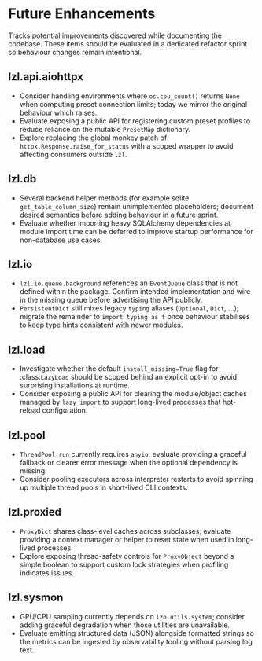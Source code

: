 # Future Enhancements

Tracks potential improvements discovered while documenting the codebase.  These
items should be evaluated in a dedicated refactor sprint so behaviour changes
remain intentional.

## lzl.api.aiohttpx
- Consider handling environments where `os.cpu_count()` returns `None` when
  computing preset connection limits; today we mirror the original behaviour
  which raises.
- Evaluate exposing a public API for registering custom preset profiles to
  reduce reliance on the mutable `PresetMap` dictionary.
- Explore replacing the global monkey patch of `httpx.Response.raise_for_status`
  with a scoped wrapper to avoid affecting consumers outside `lzl`.

## lzl.db
- Several backend helper methods (for example sqlite `get_table_column_size`)
  remain unimplemented placeholders; document desired semantics before adding
  behaviour in a future sprint.
- Evaluate whether importing heavy SQLAlchemy dependencies at module import time
  can be deferred to improve startup performance for non-database use cases.

## lzl.io
- `lzl.io.queue.background` references an `EventQueue` class that is not
  defined within the package.  Confirm intended implementation and wire in the
  missing queue before advertising the API publicly.
- `PersistentDict` still mixes legacy ``typing`` aliases (`Optional`,
  `Dict`, …); migrate the remainder to ``import typing as t`` once behaviour
  stabilises to keep type hints consistent with newer modules.

## lzl.load
- Investigate whether the default ``install_missing=True`` flag for
  :class:`LazyLoad` should be scoped behind an explicit opt-in to avoid
  surprising installations at runtime.
- Consider exposing a public API for clearing the module/object caches managed
  by ``lazy_import`` to support long-lived processes that hot-reload
  configuration.

## lzl.pool
- `ThreadPool.run` currently requires `anyio`; evaluate providing a graceful
  fallback or clearer error message when the optional dependency is missing.
- Consider pooling executors across interpreter restarts to avoid spinning up
  multiple thread pools in short-lived CLI contexts.

## lzl.proxied
- `ProxyDict` shares class-level caches across subclasses; evaluate providing a
  context manager or helper to reset state when used in long-lived processes.
- Explore exposing thread-safety controls for `ProxyObject` beyond a simple
  boolean to support custom lock strategies when profiling indicates issues.

## lzl.sysmon
- GPU/CPU sampling currently depends on `lzo.utils.system`; consider adding
  graceful degradation when those utilities are unavailable.
- Evaluate emitting structured data (JSON) alongside formatted strings so the
  metrics can be ingested by observability tooling without parsing log text.
